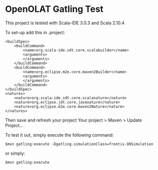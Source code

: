 OpenOLAT Gatling Test
=========================

This project is tested with Scala-IDE 3.0.3 and Scala 2.10.4


To set-up add this in .project:

	<buildSpec>
		<buildCommand>
			<name>org.scala-ide.sdt.core.scalabuilder</name>
			<arguments>
			</arguments>
		</buildCommand>
		<buildCommand>
			<name>org.eclipse.m2e.core.maven2Builder</name>
			<arguments>
			</arguments>
		</buildCommand>
	</buildSpec>
	<natures>
		<nature>org.scala-ide.sdt.core.scalanature</nature>
		<nature>org.eclipse.jdt.core.javanature</nature>
		<nature>org.eclipse.m2e.core.maven2Nature</nature>
	</natures> 
	
Then save and refresh your project Your project > Maven > Update Project...



To test it out, simply execute the following command:

    $mvn gatling:execute -Dgatling.simulationClass=frentix.OOSimulation

or simply:

    $mvn gatling:execute
